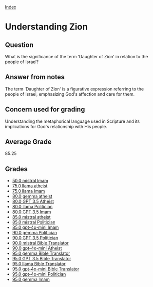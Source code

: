 
[Index](../index.md)
# Understanding Zion
## Question
What is the significance of the term 'Daughter of Zion' in relation to the people of Israel?

## Answer from notes
The term 'Daughter of Zion' is a figurative expression referring to the people of Israel, emphasizing God's affection and care for them.

## Concern used for grading
Understanding the metaphorical language used in Scripture and its implications for God's relationship with His people.

## Average Grade
85.25

## Grades
 * [50.0 mistral Imam](../answers/mistral_Imam/Understanding_Zion.md)
 * [75.0 llama atheist](../answers/llama_atheist/Understanding_Zion.md)
 * [75.0 llama Imam](../answers/llama_Imam/Understanding_Zion.md)
 * [80.0 gemma atheist](../answers/gemma_atheist/Understanding_Zion.md)
 * [80.0 GPT 3.5 Atheist](../answers/GPT_3.5_Atheist/Understanding_Zion.md)
 * [80.0 llama Politician](../answers/llama_Politician/Understanding_Zion.md)
 * [80.0 GPT 3.5 Imam](../answers/GPT_3.5_Imam/Understanding_Zion.md)
 * [85.0 mistral atheist](../answers/mistral_atheist/Understanding_Zion.md)
 * [85.0 mistral Politician](../answers/mistral_Politician/Understanding_Zion.md)
 * [85.0 gpt-4o-mini Imam](../answers/gpt-4o-mini_Imam/Understanding_Zion.md)
 * [90.0 gemma Politician](../answers/gemma_Politician/Understanding_Zion.md)
 * [90.0 GPT 3.5 Politician](../answers/GPT_3.5_Politician/Understanding_Zion.md)
 * [90.0 mistral Bible Translator](../answers/mistral_Bible_Translator/Understanding_Zion.md)
 * [90.0 gpt-4o-mini Atheist](../answers/gpt-4o-mini_Atheist/Understanding_Zion.md)
 * [95.0 gemma Bible Translator](../answers/gemma_Bible_Translator/Understanding_Zion.md)
 * [95.0 GPT 3.5 Bible Translator](../answers/GPT_3.5_Bible_Translator/Understanding_Zion.md)
 * [95.0 llama Bible Translator](../answers/llama_Bible_Translator/Understanding_Zion.md)
 * [95.0 gpt-4o-mini Bible Translator](../answers/gpt-4o-mini_Bible_Translator/Understanding_Zion.md)
 * [95.0 gpt-4o-mini Politician](../answers/gpt-4o-mini_Politician/Understanding_Zion.md)
 * [95.0 gemma Imam](../answers/gemma_Imam/Understanding_Zion.md)
